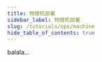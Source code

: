 ```yaml
---
title: 物理机部署
sidebar_label: 物理机部署
slug: /tutorials/ops/machine
hide_table_of_contents: true
---
```

balala...